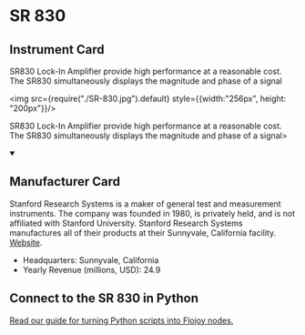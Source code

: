 
# SR 830

## Instrument Card

<div className="flex">

<div>

SR830 Lock-In Amplifier provide high performance at a reasonable cost. The SR830 simultaneously displays the magnitude and phase of a signal

</div>

<img src={require("./SR-830.jpg").default} style={{width:"256px", height: "200px"}}/>

</div>

SR830 Lock-In Amplifier provide high performance at a reasonable cost. The SR830 simultaneously displays the magnitude and phase of a signal>

<details open>
<summary><h2>Manufacturer Card</h2></summary>

Stanford Research Systems is a maker of general test and measurement instruments. The company was founded in 1980, is privately held, and is not affiliated with Stanford University. Stanford Research Systems manufactures all of their products at their Sunnyvale, California facility. <a href="https://www.thinksrs.com/index.html">Website</a>.

<ul>
  <li>Headquarters: Sunnyvale, California</li>
  <li>Yearly Revenue (millions, USD): 24.9</li>
</ul>
</details>

## Connect to the SR 830 in Python

[Read our guide for turning Python scripts into Flojoy nodes.](https://docs.flojoy.ai/custom-nodes/creating-custom-node/)


